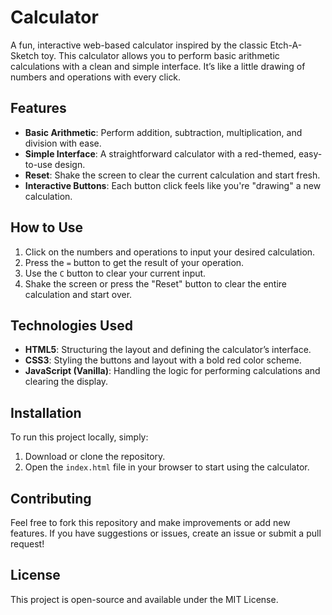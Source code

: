 # Calculator

A fun, interactive web-based calculator inspired by the classic Etch-A-Sketch toy. This calculator allows you to perform basic arithmetic calculations with a clean and simple interface. It’s like a little drawing of numbers and operations with every click.

## Features
- **Basic Arithmetic**: Perform addition, subtraction, multiplication, and division with ease.
- **Simple Interface**: A straightforward calculator with a red-themed, easy-to-use design.
- **Reset**: Shake the screen to clear the current calculation and start fresh.
- **Interactive Buttons**: Each button click feels like you're "drawing" a new calculation.

## How to Use
1. Click on the numbers and operations to input your desired calculation.
2. Press the `=` button to get the result of your operation.
3. Use the `C` button to clear your current input.
4. Shake the screen or press the "Reset" button to clear the entire calculation and start over.

## Technologies Used
- **HTML5**: Structuring the layout and defining the calculator’s interface.
- **CSS3**: Styling the buttons and layout with a bold red color scheme.
- **JavaScript (Vanilla)**: Handling the logic for performing calculations and clearing the display.

## Installation
To run this project locally, simply:
1. Download or clone the repository.
2. Open the `index.html` file in your browser to start using the calculator.

## Contributing
Feel free to fork this repository and make improvements or add new features. If you have suggestions or issues, create an issue or submit a pull request!

## License
This project is open-source and available under the MIT License.
